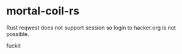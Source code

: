 # mortal-coil-rs

Rust reqwest does not support session so login to hacker.org is not possible.

fuckit

